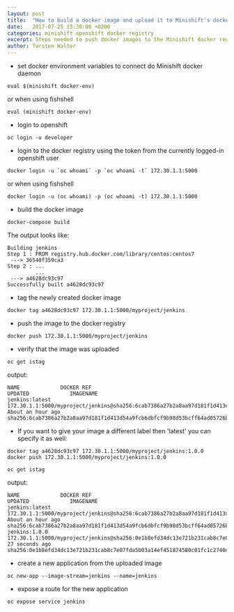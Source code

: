 ```yaml
---
layout: post
title:  "How to build a docker image and upload it to Minishift's docker registry?"
date:   2017-07-25 15:30:00 +0200
categories: minishift openshift docker registry
excerpt: Steps needed to push docker images to the Minishift docker registry.
author: Torsten Walter
---
```



- set docker environment variables to connect do Minishift docker daemon
```
eval $(minishift docker-env)
```
or when using fishshell
```
eval (minishift docker-env)
```

- login to openshift
```
oc login -u developer
```

- login to the docker registry using the token from the currently logged-in openshift user
```
docker login -u `oc whoami` -p `oc whoami -t` 172.30.1.1:5000
```
or when using fishshell
```
docker login -u (oc whoami) -p (oc whoami -t) 172.30.1.1:5000
```

- build the docker image
```
docker-compose build
```
The output looks like:
```
Building jenkins
Step 1 : FROM registry.hub.docker.com/library/centos:centos7
 ---> 36540f359ca3
Step 2 : ...
         ...
 ---> a4628dc93c97
Successfully built a4628dc93c97
```

- tag the newly created docker image
```
docker tag a4628dc93c97 172.30.1.1:5000/myproject/jenkins
```

- push the image to the docker registry
```
docker push 172.30.1.1:5000/myproject/jenkins
```

- verify that the image was uploaded
```
oc get istag
```
output:
```
NAME             DOCKER REF                                                                                                  UPDATED             IMAGENAME
jenkins:latest   172.30.1.1:5000/myproject/jenkins@sha256:6cab7386a27b2a8aa97d181f1d413d54a9fcb6dbfcf9b98d53bcff64ad05726b   About an hour ago   sha256:6cab7386a27b2a8aa97d181f1d413d54a9fcb6dbfcf9b98d53bcff64ad05726b
```


- If you want to give your image a different label then 'latest' you can specify it as well:
```
docker tag a4628dc93c97 172.30.1.1:5000/myproject/jenkins:1.0.0
docker push 172.30.1.1:5000/myproject/jenkins:1.0.0
```
```
oc get istag
```
output:
```
NAME             DOCKER REF                                                                                                  UPDATED             IMAGENAME
jenkins:latest   172.30.1.1:5000/myproject/jenkins@sha256:6cab7386a27b2a8aa97d181f1d413d54a9fcb6dbfcf9b98d53bcff64ad05726b   About an hour ago   sha256:6cab7386a27b2a8aa97d181f1d413d54a9fcb6dbfcf9b98d53bcff64ad05726b
jenkins:1.0.0    172.30.1.1:5000/myproject/jenkins@sha256:0e1b8efd34dc13e721b231cab8c7e07fda5b03a14ef451874580c01fc1c2740d   27 seconds ago      sha256:0e1b8efd34dc13e721b231cab8c7e07fda5b03a14ef451874580c01fc1c2740d
```

- create a new application from the uploaded image
```
oc new-app --image-stream=jenkins --name=jenkins
```

- expose a route for the new application
```
oc expose service jenkins
```
